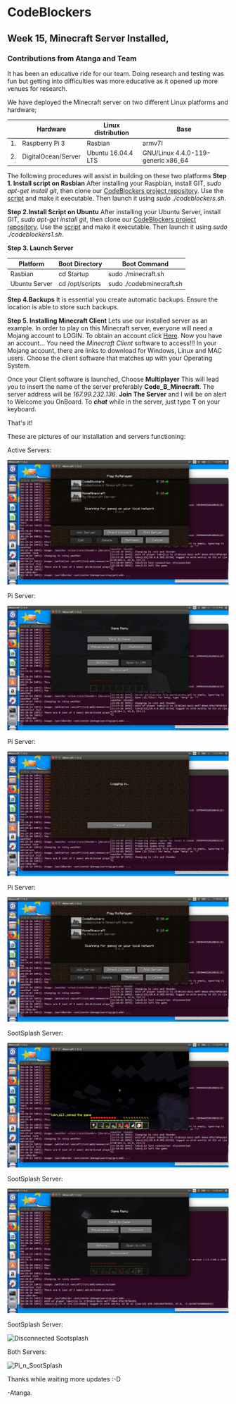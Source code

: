 # CodeBlockers
## Week 15, Minecraft Server Installed,
### Contributions from Atanga and Team

It has been an educative ride for our team. Doing research and testing was fun but getting into difficulties was more educative as it opened up more venues for research.

We have deployed the Minecraft server on two different Linux platforms and hardware;

|		|Hardware		|Linux distribution	|Base					|
|---------------|-----------------------|-----------------------|---------------------------------------|
|1.		|Raspberry Pi 3		|Rasbian		|armv7l					|
|2.		|DigitalOcean/Server	|Ubuntu 16.04.4 LTS	|GNU/Linux 4.4.0-119-generic x86_64	|

 The following procedures will assist in building on these two platforms
**Step 1. Install script on Rasbian**
After installing your Raspbian, install GIT, _sudo apt-get install git_, then clone our [CodeBlockers project repository](https://github.com/grenack/Code-Blockers). Use the [script](https://github.com/grenack/Code-Blockers/blob/master/codeblockers.sh) and make it executable. Then launch it using _sudo ./codeblockers.sh_.

**Step 2.Install Script on Ubuntu**
After installing your Ubuntu Server, install GIT, _sudo apt-get install git_, then clone our [CodeBlockers project repository](https://github.com/grenack/Code-Blockers). Use the [script](https://github.com/grenack/Code-Blockers/blob/master/codeblockers1.sh) and make it executable. Then launch it using _sudo ./codeblockers1.sh_.

**Step 3. Launch Server**

|Platform	|Boot Directory		|Boot Command			|
|---------------|-----------------------|-------------------------------|
|Rasbian	|cd Startup		|sudo ./minecraft.sh		|
|Ubuntu Server	|cd /opt/scripts	|sudo ./codebminecraft.sh	|

**Step 4.Backups**
It is essential you create automatic backups. Ensure the location is able to store such backups.

**Step 5. Installing Minecraft Client**
Lets use our installed server as an example. In order to play on this Minecraft server, everyone will need a Mojang account to LOGIN. To obtain an account click [Here](https://minecraft.net/en-us/store/minecraft/#register). Now you have an account... You need the _Minecraft Client_ software to access!!! In your Mojang account, there are links to download for Windows, Linux and MAC users. Choose the client software that matches up with your Operating System.

Once your Client software is launched, Choose **Multiplayer** This will lead you to insert the name of the server preferably **Code_B_Minecraft**. The server address will be _167.99.232.136_. **Join The Server** and I will be on alert to Welcome you OnBoard. 
To **_chat_** while in the server, just type **T** on your keyboard.

That's it!

These are pictures of our installation and servers functioning:

Active Servers:

![Active servers](pic/active_servers_userlimit.png)


Pi Server:

![logged_in_pi](pic/logged_in_pi.png)


Pi Server:

![logging_pi](pic/logging_pi.png)


Pi Server:

![disconect_pi](pic/disconect_pi.png)


SootSplash Server:

![logged_in_sootsplash](pic/logged_in_sootsplash.png)


SootSplash Server:

![logged_sootsplash](pic/logged_sootsplash.png)


SootSplash Server:

![Disconnected Sootsplash](pic/disconect_sootsplash.png)

Both Servers:

![Pi_n_SootSplash](Pi_n_Sootsplash_minecraft.png)

Thanks while waiting more updates :-D

-Atanga.
